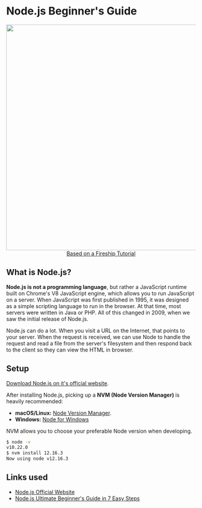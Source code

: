 # Node.js Beginner's Guide
<p align="center">
  <img width="600px" src="https://cdn.pixabay.com/photo/2015/04/23/17/41/node-js-736399_960_720.png"><br>
   <a href="https://www.youtube.com/watch?v=ENrzD9HAZK4" target="_blank">Based on a Fireship Tutorial</a>
</p>

## What is Node.js?
**Node.js is not a programming language**, but rather a JavaScript runtime built on Chrome's V8 JavaScript engine, which allows you to run JavaScript on a server. When JavaScript was first published in 1995, it was designed as a simple scripting language to run in the browser. At that time, most servers were written in Java or PHP. All of this changed in 2009, when we saw the initial release of Node.js.

Node.js can do a lot. When you visit a URL on the Internet, that points to your server. When the request is received, we can use Node to handle the request and read a file from the server's filesystem and then respond back to the client so they can view the HTML in browser.

## Setup
[Download Node.js on it's official website](https://nodejs.org/en/).

After installing Node.js, picking up a **NVM (Node Version Manager)** is heavily recommended:
- **macOS/Linux:** [Node Version Manager](https://github.com/nvm-sh/nvm).
- **Windows:** [Node for Windows](https://github.com/coreybutler/node-windows)

NVM allows you to choose your preferable Node version when developing.
```zsh
$ node -v
v10.22.0
$ nvm install 12.16.3
Now using node v12.16.3
```

## Links used
- [Node.js Official Website](https://nodejs.org/en/)
- [Node.js Ultimate Beginner's Guide in 7 Easy Steps](https://www.youtube.com/watch?v=ENrzD9HAZK4)
